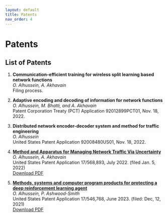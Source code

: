 ```yaml
---
layout: default
title: Patents
nav_order: 4
---
```


# Patents

## List of Patents

1. **Communication-efficient training for wireless split learning based network functions**  
   *O. Alhussein, A. Akhavain*  
   Filing process.

2. **Adaptive encoding and decoding of information for network functions**  
   *O. Alhussein, M. Bhatti, and A. Akhavain*  
   Patent Corporation Treaty (PCT) Application 92012899PCT01, Nov. 18, 2022.

3. **Distributed network encoder-decoder system and method for traffic engineering**  
   *O. Alhussein*  
   United States Patent Application 92008480US01, Nov. 18, 2022.

4. **[Method and Apparatus for Managing Network Traffic Via Uncertainty](https://patents.google.com/patent/US20230216811A1/en)**  
   *O. Alhussein, A. Akhavain*  
   United States Patent Application 17/568,893, July 2022. (filed Jan. 5, 2022)  
   [Download PDF](files/patents/US20230216811A1.pdf)

5. **[Methods, systems and computer program products for protecting a deep reinforcement learning agent](https://patentimages.storage.googleapis.com/58/d0/aa/a4e9930b2041b9/US20230185932A1.pdf)**  
   *O. Alhussein, P. Ashwood-Smith*  
   United States Patent Application 17/546,768, June 2023. (filed: Dec, 12, 2021)  
   [Download PDF](files/patents/US20230185932A1.pdf)
